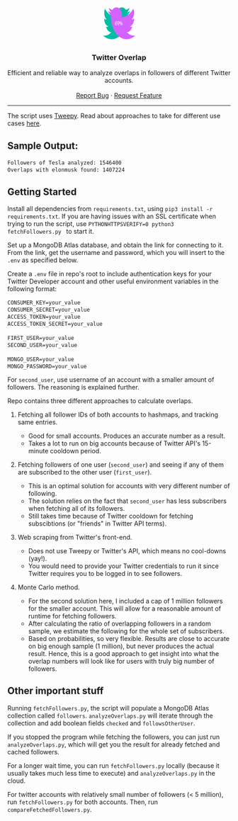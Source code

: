 
<!-- PROJECT LOGO -->

<br />
<p align="center">
  <a href="https://github.com/saydus/twitter-overlap">
    <img src="pics/logo.png" alt="Logo" width="80" height="80">
  </a>

  <h3 align="center">Twitter Overlap</h3>

  <p align="center">
    Efficient and reliable way to analyze overlaps in followers of different Twitter accounts. 
    <br />
    <br />
    <a href="https://github.com/saydus/twitter-overlap/issues">Report Bug</a>
    ·
    <a href="https://github.com/saydus/twitter-overlap/issues">Request Feature</a>
  </p>
</p>

---

 
The script uses [Tweepy](https://github.com/tweepy/tweepy). Read about approaches to take for different use cases [here](https://docs.google.com/presentation/d/1O3CEgcAUOC1-aQjZ77A3QbBT_meE4uO_xgbYJGdr9Ns/edit?usp=sharing).

## Sample Output:
```
Followers of Tesla analyzed: 1546400
Overlaps with elonmusk found: 1407224
```

## Getting Started
Install all dependencies from `requirements.txt`, using `pip3 install -r requirements.txt`. If you are having issues with an SSL certificate when trying to run the script, use `PYTHONHTTPSVERIFY=0 python3 fetchFollowers.py
` to start it. 

Set up a MongoDB Atlas database, and obtain the link for connecting to it. From the link, get the username and password, which you will insert to the `.env` as specified below.

Create a `.env` file in repo's root to include authentication keys for your Twitter Developer account and other useful environment variables in the following format:
```.env
CONSUMER_KEY=your_value
CONSUMER_SECRET=your_value
ACCESS_TOKEN=your_value
ACCESS_TOKEN_SECRET=your_value

FIRST_USER=your_value
SECOND_USER=your_value

MONGO_USER=your_value
MONGO_PASSWORD=your_value
```
For `second_user`, use username of an account with a smaller amount of followers. The reasoning is explained further.

Repo contains three different approaches to calculate overlaps. 
1. Fetching all follower IDs of both accounts to hashmaps, and tracking same entries.
    * Good for small accounts. Produces an accurate number as a result. 
    * Takes a lot to run on big accounts because of Twitter API's 15-minute cooldown period.
2. Fetching followers of one user (`second_user`) and seeing if any of them are subscribed to the other user (`first_user`). 
    * This is an optimal solution for accounts with very different number of following.
    * The solution relies on the fact that `second_user` has less subscribers when fetching all of its followers.
    * Still takes time because of Twitter cooldown for fetching subscibtions (or "friends" in Twitter API terms).
3. Web scraping from Twitter's front-end.
    * Does not use Tweepy or Twitter's API, which means no cool-downs (yay!).
    * You would need to provide your Twitter credentials to run it since Twitter requires you to be logged in to see followers.

4. Monte Carlo method.
    * For the second solution here, I included a cap of 1 million followers for the smaller account. This will allow for a reasonable amount of runtime for fetching followers.
    * After calculating the ratio of overlapping followers in a random sample, we estimate the following for the whole set of subscribers.
    * Based on probabilities, so very flexible. Results are close to accurate on big enough sample (1 million), but never produces the actual result. Hence, this is a good approach to get insight into what the overlap numbers will look like for users with truly big number of followers.




## Other important stuff
Running `fetchFollowers.py`, the script will populate a MongoDB Atlas collection called `followers`. `analyzeOverlaps.py` will iterate through the collection and add boolean fields `checked` and `followsOtherUser`. 

If you stopped the program while fetching the followers, you can just run `analyzeOverlaps.py`, which will get you the result for already fetched and cached followers. 

For a longer wait time, you can run `fetchFollowers.py` locally (because it usually takes much less time to execute) and `analyzeOverlaps.py` in the cloud.

For twitter accounts with relatively small number of followers (< 5 million), run `fetchFollowers.py` for both accounts. Then, run `compareFetchedFollowers.py`. 
